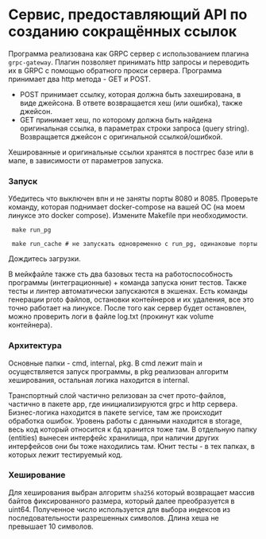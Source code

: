 # Cервис, предоставляющий API по созданию сокращённых ссылок

Программа реализована как GRPC сервер c использованием плагина `grpc-gateway`. 
Плагин позволяет принимать http запросы и переводить их в GRPC с помощью обратного прокси сервера. Программа принимает два http метода - GET и POST. 
- POST принимает ссылку, которая должна быть захеширована, в виде джейсона. В ответе возвращается хеш (или ошибка), также джейсон.
- GET принимает хеш, по которому должна быть найдена оригинальная ссылка, в параметрах строки запроса (query string). Возвращается джейсон с оригинальной ссылкой/ошибкой.

Хешированные и оригинальные ссылки хранятся в постгрес базе или в мапе, в зависимости от параметров запуска.

### Запуск
Убедитесь что выключен впн и не заняты порты 8080 и 8085. Проверьте команду, которая поднимает docker-compose на вашей ОС (на моем линуксе это docker compose). Измените Makefile
при необходимости.

```
 make run_pg
 
 make run_cache # не запускать одновременно с run_pg, одинаковые порты
 ```

Дождитесь загрузки.

В мейкфайле также сть два базовых теста на работоспособность программы (интеграционные) + команда запуска юнит тестов. Также тесты и линтер автоматически запускаются в экшенах.
Есть команды генерации proto файлов, остановки контейнеров и их удаления, все это точно работает на линуксе.
После того как сервер будет остановлен, можно проверить логи в файле log.txt (прокинут как volume контейнера).

### Архитектура
Основные папки - cmd, internal, pkg. В сmd лежит main и осуществляется запуск программы, в pkg реализован алгоритм хеширования, остальная логика находится в internal.

Транспортный слой частично релизован за счет прото-файлов, частично в пакете app, где инициализируются grpc и http сервера. Бизнес-логика находится в пакете service, 
там же происходит обработка ошибок. Уровень работы с данными находится в storage, весь код который относится к бд хранится тоже там. В отдельную папку (entities) вынесен интерфейс хранилища, 
при наличии других интерфейсов они бы тоже находились там. Юнит тесты - в тех папках, в которых лежит тестируемый код.

### Хеширование
Для хеширования выбран алгоритм `sha256` который возвращает массив байтов фиксированного размера, который далее преобразуется в uint64. 
Полученное число используется для выбора индексов из последовательности разрешенных символов. Длина хеша не превышает 10 символов.
